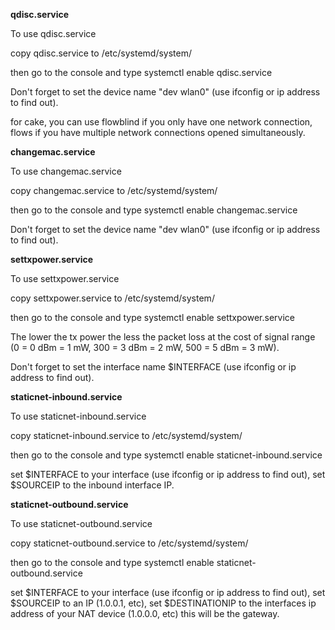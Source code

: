 **qdisc.service**

To use qdisc.service

copy qdisc.service to /etc/systemd/system/

then go to the console and type systemctl enable qdisc.service

Don't forget to set the device name "dev wlan0" (use ifconfig or ip address to find out).

for cake, you can use flowblind if you only have one network connection, flows if you have multiple network connections opened simultaneously.

**changemac.service**

To use changemac.service

copy changemac.service to /etc/systemd/system/

then go to the console and type systemctl enable changemac.service

Don't forget to set the device name "dev wlan0" (use ifconfig or ip address to find out).

**settxpower.service**

To use settxpower.service

copy settxpower.service to /etc/systemd/system/

then go to the console and type systemctl enable settxpower.service

The lower the tx power the less the packet loss at the cost of signal range (0 = 0 dBm = 1 mW, 300 = 3 dBm = 2 mW, 500 = 5 dBm = 3 mW).

Don't forget to set the interface name $INTERFACE (use ifconfig or ip address to find out).

**staticnet-inbound.service**

To use staticnet-inbound.service

copy staticnet-inbound.service to /etc/systemd/system/

then go to the console and type systemctl enable staticnet-inbound.service

set $INTERFACE to your interface (use ifconfig or ip address to find out), set $SOURCEIP to the inbound interface IP.

**staticnet-outbound.service**

To use staticnet-outbound.service

copy staticnet-outbound.service to /etc/systemd/system/

then go to the console and type systemctl enable staticnet-outbound.service

set $INTERFACE to your interface (use ifconfig or ip address to find out), set $SOURCEIP to an IP (1.0.0.1, etc), set $DESTINATIONIP to the interfaces ip address of your NAT device (1.0.0.0, etc) this will be the gateway.
